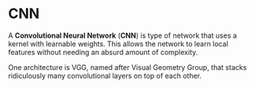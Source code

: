 # CNN

A **Convolutional Neural Network** (**CNN**) is type of network that uses a
kernel with learnable weights. This allows the network to learn local features
without needing an absurd amount of complexity.

One architecture is VGG, named after Visual Geometry Group, that stacks ridiculously
many convolutional layers on top of each other.
